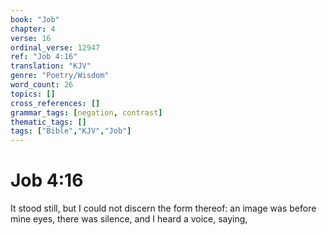 ```yaml
---
book: "Job"
chapter: 4
verse: 16
ordinal_verse: 12947
ref: "Job 4:16"
translation: "KJV"
genre: "Poetry/Wisdom"
word_count: 26
topics: []
cross_references: []
grammar_tags: [negation, contrast]
thematic_tags: []
tags: ["Bible","KJV","Job"]
---
```


# Job 4:16

It stood still, but I could not discern the form thereof: an image was before mine eyes, there was silence, and I heard a voice, saying,
